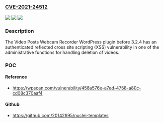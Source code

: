 ### [CVE-2021-24512](https://cve.mitre.org/cgi-bin/cvename.cgi?name=CVE-2021-24512)
![](https://img.shields.io/static/v1?label=Product&message=Video%20Posts%20Webcam%20Recorder&color=blue)
![](https://img.shields.io/static/v1?label=Version&message=3.2.4%3C%203.2.4%20&color=brighgreen)
![](https://img.shields.io/static/v1?label=Vulnerability&message=CWE-79%20Cross-site%20Scripting%20(XSS)&color=brighgreen)

### Description

The Video Posts Webcam Recorder WordPress plugin before 3.2.4 has an authenticated reflected cross site scripting (XSS) vulnerability in one of the administrative functions for handling deletion of videos.

### POC

#### Reference
- https://wpscan.com/vulnerability/458a576e-a7ed-4758-a80c-cd08c370aaf4

#### Github
- https://github.com/20142995/nuclei-templates

